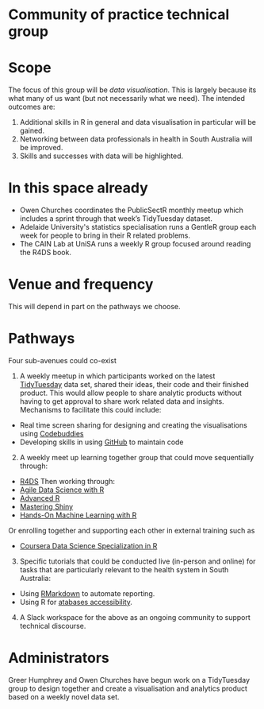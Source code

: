 Community of practice technical group
================

# Scope

The focus of this group will be *data visualisation*. This is largely because its what many of us want (but not necessarily what we need). The intended outcomes are:

1. Additional skills in R in general and data visualisation in particular will be gained.
2. Networking between data professionals in health in South Australia will be improved.
3. Skills and successes with data will be highlighted.

# In this space already

* Owen Churches coordinates the PublicSectR monthly meetup which includes a sprint through that week’s TidyTuesday dataset.
* Adelaide University's statistics specialisation runs a GentleR group each week for people to bring in their R related problems.
* The CAIN Lab at UniSA runs a weekly R group focused around reading the R4DS book.

# Venue and frequency

This will depend in part on the pathways we choose. 

# Pathways
Four sub-avenues could co-exist

1. A weekly meetup in which participants worked on the latest [TidyTuesday](https://github.com/rfordatascience/tidytuesday) data set, shared their ideas, their code and their finished product. This would allow people to share analytic products without having to get approval to share work related data and insights. Mechanisms to facilitate this could include:
* Real time screen sharing for designing and creating the visualisations using [Codebuddies](https://codebuddies.org/)
* Developing skills in using [GitHub](https://github.com/) to maintain code

2. A weekly meet up learning together group that could move sequentially through:
* [R4DS](https://r4ds.had.co.nz/)
Then working through:
* [Agile Data Science with R](https://edwinth.github.io/ADSwR/)
* [Advanced R](https://adv-r.hadley.nz/)
* [Mastering Shiny](https://mastering-shiny.org/)
* [Hands-On Machine Learning with R](https://bradleyboehmke.github.io/HOML/)

Or enrolling together and supporting each other in external training such as
* [Coursera Data Science Specialization in R](https://www.coursera.org/specializations/jhu-data-science)

3. Specific tutorials that could be conducted live (in-person and online) for tasks that are particularly relevant to the health system in South Australia:
* Using [RMarkdown](https://rmarkdown.rstudio.com/articles_intro.html) to automate reporting.
* Using R for [atabases accessibility](https://db.rstudio.com/getting-started/database-queries/).

4. A Slack workspace for the above as an ongoing community to support technical discourse.

# Administrators 
Greer Humphrey and Owen Churches have begun work on a TidyTuesday group to design together and create a visualisation and analytics product based on a weekly novel data set.
